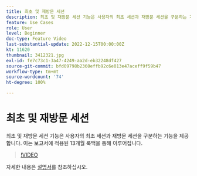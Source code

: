 ```yaml
---
title: 최초 및 재방문 세션
description: 최초 및 재방문 세션 기능은 사용자의 최초 세션과 재방문 세션을 구분하는 기능을 제공합니다. 이는 보고서에 적용된 13개월 룩백을 통해 이루어집니다.
feature: Use Cases
role: User
level: Beginner
doc-type: Feature Video
last-substantial-update: 2022-12-15T00:00:00Z
kt: 11620
thumbnail: 3412321.jpg
exl-id: fe7c73c1-3a47-4249-aa2d-eb32248df427
source-git-commit: bfd09798b2360effb92c6e013e47aceff9f59b47
workflow-type: tm+mt
source-wordcount: '74'
ht-degree: 100%

---
```


# 최초 및 재방문 세션

최초 및 재방문 세션 기능은 사용자의 최초 세션과 재방문 세션을 구분하는 기능을 제공합니다. 이는 보고서에 적용된 13개월 룩백을 통해 이루어집니다.

>[!VIDEO](https://video.tv.adobe.com/v/3416836/?quality=12&learn=on&captions=kor)

자세한 내용은 [설명서](https://experienceleague.adobe.com/docs/analytics-platform/using/cja-usecases/data-views/data-views-usecases.html?lang=ko#new-repeat)를 참조하십시오.
